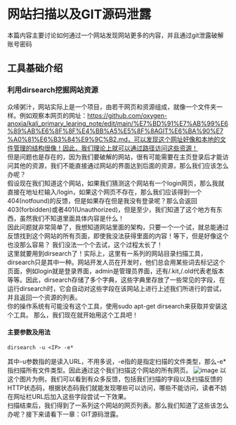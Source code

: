 # 网站扫描以及GIT源码泄露
  本篇内容主要讨论如何通过一个网站发现网站更多的内容，并且通过git泄露破解账号密码
## 工具基础介绍
### 利用dirsearch挖掘网站资源
众嗦粥汁，网站实际上是一个项目，由若干网页和资源组成，就像一个文件夹一样。例如观察本网页的网址：https://github.com/oxygen-anoxia/kali_primary_learing_note/edit/main/%E7%BD%91%E7%AB%99%E6%89%AB%E6%8F%8F%E4%BB%A5%E5%8F%8AGIT%E6%BA%90%E7%A0%81%E6%B3%84%E9%9C%B2.md，可以发现这个网址好像和本地的文件管理的结构很像！因此，我们理论上就可以通过路径访问这些资源！  
但是问题也是存在的，因为我们要破解的网站，很有可能需要在主页登录后才能访问其他的资源，我们不能直接通过网站的界面达到后面的资源，那么我们应该怎么办呢？  
假设现在我们知道这个网站，如果我们猜测这个网站有一个login网页，那么我就直接在地址栏输入/login，如果这个网页不存在，那么我们应该得到一个404(notfound)的反馈，但是如果存在但是我没有登录呢？那么会返回403(forbidden)或者401(Unauthorized)，但是至少，我们知道了这个地方有东西，虽然我们不知道里面具体内容是什么！  
因此问题就非常简单了，我想知道网站里面的架构，只要一个一个试，就总能通过反馈找到这个网站的所有页面，即使我没法获得里面的内容！等下，但是好像这个也没那么容易？  我们没法一个个去试，这个过程太长了！  
这里就要用到dirsearch了！实际上，这里有一系列的网站目录扫描工具，dirsearch只是其中一种。网站开发人员在开发时，他们总会用某些词去标记这个页面，例如login就是登录界面，admin是管理员界面，还有/.kit,/.old代表老版本等等。因此，dirsearch存储了多个字典，这些字典里存放了一些常见的字段，在运行dirsearch时，它会自动对这些字段在该网站上进行上述我们所进行的尝试，并且返回一个资源的列表。  
你的操作系统有可能没有这个工具，使用sudo apt-get dirsearch来获取并安装这个工具。
那么，我们现在就开始用这个工具吧！
#### 主要参数及用法
    dirsearch -u <IP> -e*
  其中-u参数指的是读入URL，<IP>不用多说，-e指的是指定扫描的文件类型，那么-e*指扫描所有文件类型。因此通过这个我们扫描这个网站的所有网页。
  ![image](https://github.com/user-attachments/assets/375418c9-fab9-4da4-8e4d-5dbe5e72cde1)
  以这个图片为例，我们可以看到有众多反馈，包括我们扫描的字段以及扫描反馈的HTTP状态码，根据状态码我们就能发现哪些可以访问，哪些不能访问，读者不妨在网址栏URL后加入这些字段尝试一下效果。  
  扫描结束后，我们得到了一系列这个网站的网页列表。那么我们知道了这些该怎么办呢？接下来请看下一章：GIT源码泄露。
  
